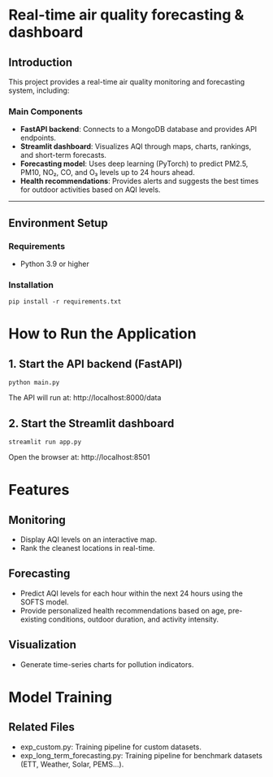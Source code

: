 # Real-time air quality forecasting & dashboard  

## Introduction  
This project provides a real-time air quality monitoring and forecasting system, including:  

### Main Components  
- **FastAPI backend**: Connects to a MongoDB database and provides API endpoints.  
- **Streamlit dashboard**: Visualizes AQI through maps, charts, rankings, and short-term forecasts.  
- **Forecasting model**: Uses deep learning (PyTorch) to predict PM2.5, PM10, NO₂, CO, and O₃ levels up to 24 hours ahead.  
- **Health recommendations**: Provides alerts and suggests the best times for outdoor activities based on AQI levels.  

---

## Environment Setup  
### Requirements  
- Python 3.9 or higher  

### Installation
```
pip install -r requirements.txt
```

# How to Run the Application  
## 1. Start the API backend (FastAPI)
```
python main.py
```
The API will run at: http://localhost:8000/data

## 2. Start the Streamlit dashboard
```
streamlit run app.py
```
Open the browser at: http://localhost:8501

# Features
## Monitoring
- Display AQI levels on an interactive map.
- Rank the cleanest locations in real-time.
## Forecasting
- Predict AQI levels for each hour within the next 24 hours using the SOFTS model.
- Provide personalized health recommendations based on age, pre-existing conditions, outdoor duration, and activity intensity.
## Visualization
- Generate time-series charts for pollution indicators.

# Model Training
## Related Files
- exp_custom.py: Training pipeline for custom datasets.
- exp_long_term_forecasting.py: Training pipeline for benchmark datasets (ETT, Weather, Solar, PEMS...).
